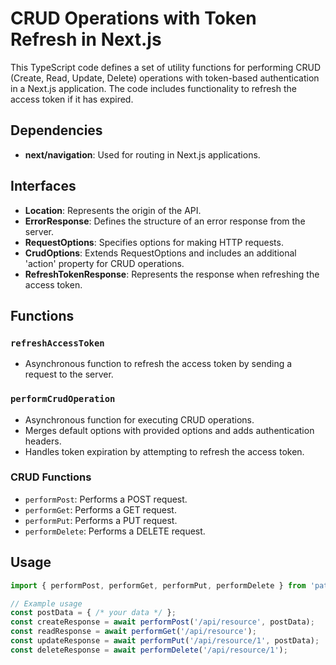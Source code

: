 # CRUD Operations with Token Refresh in Next.js

This TypeScript code defines a set of utility functions for performing CRUD (Create, Read, Update, Delete) operations with token-based authentication in a Next.js application. The code includes functionality to refresh the access token if it has expired.

## Dependencies

- **next/navigation**: Used for routing in Next.js applications.
  
## Interfaces

- **Location**: Represents the origin of the API.
- **ErrorResponse**: Defines the structure of an error response from the server.
- **RequestOptions**: Specifies options for making HTTP requests.
- **CrudOptions**: Extends RequestOptions and includes an additional 'action' property for CRUD operations.
- **RefreshTokenResponse**: Represents the response when refreshing the access token.

## Functions

### `refreshAccessToken`

- Asynchronous function to refresh the access token by sending a request to the server.

### `performCrudOperation`

- Asynchronous function for executing CRUD operations.
- Merges default options with provided options and adds authentication headers.
- Handles token expiration by attempting to refresh the access token.

### CRUD Functions

- `performPost`: Performs a POST request.
- `performGet`: Performs a GET request.
- `performPut`: Performs a PUT request.
- `performDelete`: Performs a DELETE request.

## Usage

```typescript
import { performPost, performGet, performPut, performDelete } from 'path-to-file';

// Example usage
const postData = { /* your data */ };
const createResponse = await performPost('/api/resource', postData);
const readResponse = await performGet('/api/resource');
const updateResponse = await performPut('/api/resource/1', postData);
const deleteResponse = await performDelete('/api/resource/1');
